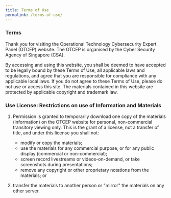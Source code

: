 ```yaml
---
title: Terms of Use
permalink: /terms-of-use/
---
```

### Terms

Thank you for visiting the Operational Technology Cybersecurity Expert Panel (OTCEP) website. The OTCEP is organised by the Cyber Security Agency of Singapore (CSA). 

By accessing and using this website, you shall be deemed to have accepted to be legally bound by these Terms of Use, all applicable laws and regulations, and agree that you are responsible for compliance with any applicable local laws. If you do not agree to these Terms of Use, please do not use or access this site. The materials contained in this website are protected by applicable copyright and trademark law.

### Use License: Restrictions on use of Information and Materials
1. Permission is granted to temporarily download one copy of the materials (information) on the OTCEP website for personal, non-commercial transitory viewing only. This is the grant of a license, not a transfer of title, and under this license you shall not:

	* modify or copy the materials;
	* use the materials for any commercial purpose, or for any public display (commercial or non-commercial);
	* screen record livestreams or videos-on-demand, or take screenshots during presentations;
	* remove any copyright or other proprietary notations from the materials; or

2. transfer the materials to another person or "mirror" the materials on any other server.


